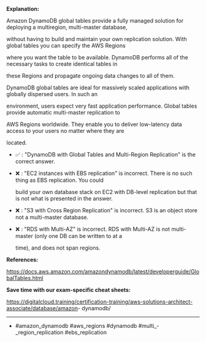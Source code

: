 **Explanation:**

Amazon DynamoDB global tables provide a fully managed solution for deploying a multiregion, multi-master database,

without having to build and maintain your own replication solution. With global tables you can specify the AWS Regions

where you want the table to be available. DynamoDB performs all of the necessary tasks to create identical tables in

these Regions and propagate ongoing data changes to all of them.

DynamoDB global tables are ideal for massively scaled applications with globally dispersed users. In such an

environment, users expect very fast application performance. Global tables provide automatic multi-master replication to

AWS Regions worldwide. They enable you to deliver low-latency data access to your users no matter where they are

located.

- ✅ :  "DynamoDB with Global Tables and Multi-Region Replication" is the correct answer.

- ❌ :  "EC2 instances with EBS replication" is incorrect. There is no such thing as EBS replication. You could

  build your own database stack on EC2 with DB-level replication but that is not what is presented in the answer.

- ❌ :  "S3 with Cross Region Replication" is incorrect. S3 is an object store not a multi-master database.

- ❌ :  "RDS with Multi-AZ" is incorrect. RDS with Multi-AZ is not multi-master (only one DB can be written to at a

  time), and does not span regions.

**References:**

<https://docs.aws.amazon.com/amazondynamodb/latest/developerguide/GlobalTables.html>

**Save time with our exam-specific cheat sheets:**

<https://digitalcloud.training/certification-training/aws-solutions-architect-associate/database/amazon>- dynamodb/

----

- #amazon_dynamodb #aws_regions #dynamodb #multi_-_region_replication #ebs_replication
